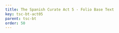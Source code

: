 ```yaml
---
title: The Spanish Curate Act 5 - Folio Base Text
key: tsc-bt-act05
parent: tsc-bt
order: 50
---
```

<tei-render mode="drama" linedisplay="5" src="../../../files/TSC-BaseText-Act5.xml" line-display="5" line-prefix="line" line-start="1" close-icon="close" close-label="Close" copy-message="Copied to Clipboard" link-icon="link" link-label="Get link" page-icon="description" page-label="See the original page" pathAssetCss="../../../assets/css"></tei-render>
